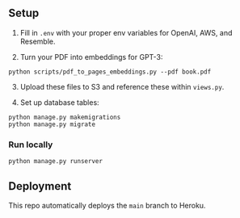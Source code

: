 ## Setup

1. Fill in `.env` with your proper env variables for OpenAI, AWS, and Resemble.

2. Turn your PDF into embeddings for GPT-3:

```
python scripts/pdf_to_pages_embeddings.py --pdf book.pdf
```

3. Upload these files to S3 and reference these within `views.py`.

4. Set up database tables:

```
python manage.py makemigrations
python manage.py migrate
```

### Run locally

```
python manage.py runserver
```

## Deployment

This repo automatically deploys the `main` branch to Heroku.
